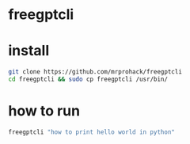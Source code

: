 # freegptcli

# install

```sh 
git clone https://github.com/mrprohack/freegptcli 
cd freegptcli && sudo cp freegptcli /usr/bin/
```
# how to run
```sh 
freegptcli "how to print hello world in python"
```
